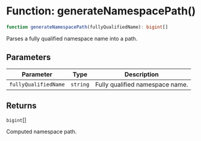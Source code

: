# Function: generateNamespacePath()

```ts
function generateNamespacePath(fullyQualifiedName): bigint[]
```

Parses a fully qualified namespace name into a path.

## Parameters

| Parameter | Type | Description |
| ------ | ------ | ------ |
| `fullyQualifiedName` | `string` | Fully qualified namespace name. |

## Returns

`bigint`[]

Computed namespace path.

